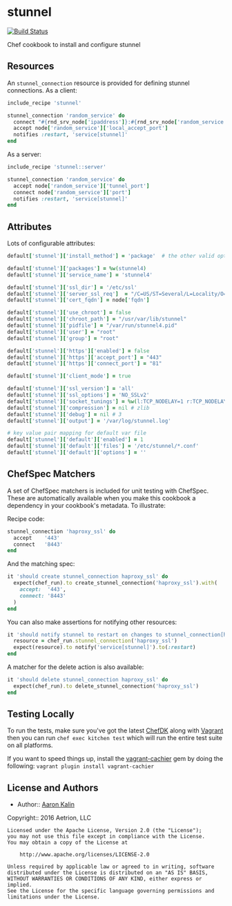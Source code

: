 # stunnel

[![Build Status](https://travis-ci.org/aetrion/chef-stunnel.svg?branch=master)](https://travis-ci.org/aetrion/chef-stunnel)

Chef cookbook to install and configure stunnel

## Resources

An `stunnel_connection` resource is provided for defining stunnel connections. As a client:
```ruby
include_recipe 'stunnel'

stunnel_connection 'random_service' do
  connect "#{rnd_srv_node['ipaddress']}:#{rnd_srv_node['random_service']['port']}"
  accept node['random_service']['local_accept_port']
  notifies :restart, 'service[stunnel]'
end
```

As a server:
```ruby
include_recipe 'stunnel::server'

stunnel_connection 'random_service' do
  accept node['random_service']['tunnel_port']
  connect node['random_service']['port']
  notifies :restart, 'service[stunnel]'
end
```

## Attributes

Lots of configurable attributes:

```ruby
default['stunnel']['install_method'] = 'package'  # the other valid option is 'source'

default['stunnel']['packages'] = %w(stunnel4)
default['stunnel']['service_name'] = 'stunnel4'

default['stunnel']['ssl_dir'] = '/etc/ssl'
default['stunnel']['server_ssl_req']  = "/C=US/ST=Several/L=Locality/O=Example/OU=Operations/CN=#{node['fqdn']}/emailAddress=root@#{node['fqdn']}"
default['stunnel']['cert_fqdn'] = node['fqdn']

default['stunnel']['use_chroot'] = false
default['stunnel']['chroot_path'] = "/usr/var/lib/stunnel"
default['stunnel']['pidfile'] = "/var/run/stunnel4.pid"
default['stunnel']['user'] = "root"
default['stunnel']['group'] = "root"

default['stunnel']['https']['enabled'] = false
default['stunnel']['https']['accept_port'] = "443"
default['stunnel']['https']['connect_port'] = "81"

default['stunnel']['client_mode'] = true

default['stunnel']['ssl_version'] = 'all'
default['stunnel']['ssl_options'] = 'NO_SSLv2'
default['stunnel']['socket_tunings'] = %w(l:TCP_NODELAY=1 r:TCP_NODELAY=1)
default['stunnel']['compression'] = nil # zlib
default['stunnel']['debug'] = nil # 3
default['stunnel']['output'] = '/var/log/stunnel.log'

# key value pair mapping for default var file
default['stunnel']['default']['enabled'] = 1
default['stunnel']['default']['files'] = '/etc/stunnel/*.conf'
default['stunnel']['default']['options'] = ''
```

## ChefSpec Matchers

A set of ChefSpec matchers is included for unit testing with ChefSpec. These
are automatically available when you make this cookbook a dependency in your
cookbook's metadata. To illustrate:

Recipe code:

```ruby
stunnel_connection 'haproxy_ssl' do
  accept    '443'
  connect   '8443'
end
```

And the matching spec:

```ruby
it 'should create stunnel_connection haproxy_ssl' do
  expect(chef_run).to create_stunnel_connection('haproxy_ssl').with(
    accept:  '443',
    connect: '8443'
  )
end
```

You can also make assertions for notifying other resources:

```ruby
it 'should notify stunnel to restart on changes to stunnel_connection[haproxy_ssl]' do
  resource = chef_run.stunnel_connection('haproxy_ssl')
  expect(resource).to notify('service[stunnel]').to(:restart)
end
```

A matcher for the delete action is also available:

```ruby
it 'should delete stunnel_connection haproxy_ssl' do
  expect(chef_run).to delete_stunnel_connection('haproxy_ssl')
end
```

## Testing Locally

To run the tests, make sure you've got the latest [ChefDK][] along with
[Vagrant][] then you can run `chef exec kitchen test` which will run the
entire test suite on all platforms.

If you want to speed things up, install the [vagrant-cachier][] gem by doing
the following: `vagrant plugin install vagrant-cachier`

## License and Authors

* Author:: [Aaron Kalin](https://github.com/martinisoft)

Copyright:: 2016 Aetrion, LLC

```
Licensed under the Apache License, Version 2.0 (the "License");
you may not use this file except in compliance with the License.
You may obtain a copy of the License at

    http://www.apache.org/licenses/LICENSE-2.0

Unless required by applicable law or agreed to in writing, software
distributed under the License is distributed on an "AS IS" BASIS,
WITHOUT WARRANTIES OR CONDITIONS OF ANY KIND, either express or implied.
See the License for the specific language governing permissions and
limitations under the License.
```

[ChefDK]: https://downloads.chef.io/chef-dk/
[Vagrant]: https://www.vagrantup.com/downloads.html
[vagrant-cachier]: https://github.com/fgrehm/vagrant-cachier
